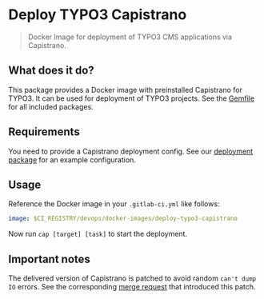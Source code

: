 # Deploy TYPO3 Capistrano

> Docker Image for deployment of TYPO3 CMS applications via Capistrano.

## What does it do?

This package provides a Docker image with preinstalled Capistrano for TYPO3.
It can be used for deployment of TYPO3 projects. See the [Gemfile](Gemfile)
for all included packages.

## Requirements

You need to provide a Capistrano deployment config. See our [deployment package][1]
for an example configuration.

## Usage

Reference the Docker image in your `.gitlab-ci.yml` like follows:

```yaml
image: $CI_REGISTRY/devops/docker-images/deploy-typo3-capistrano
```

Now run `cap [target] [task]` to start the deployment.

## Important notes

The delivered version of Capistrano is patched to avoid random `can't dump IO`
errors. See the corresponding [merge request][2] that introduced this patch.

[1]: https://gitlab.321.works/DevOps/templates/backend/deployment
[2]: https://gitlab.321.works/DevOps/docker-images/deploy-typo3-capistrano/-/merge_requests/2
